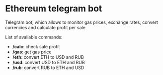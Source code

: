 # Ethereum telegram bot
 
Telegram bot, which allows to monitor gas prices, exchange rates, convert currencies and calculate profit per sale

List of avaliable commands:
* **/calc**: check sale profit
* **/gas**: get gas price
* **/eth**: convert ETH to USD and RUB
* **/usd**: convert USD to ETH and RUB
* **/rub**: convert RUB to ETH and USD

